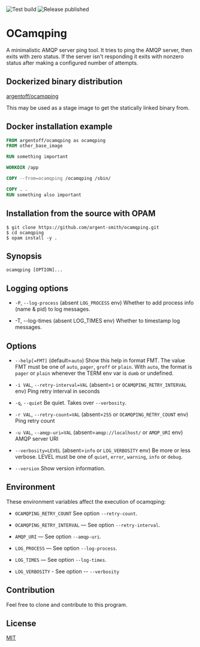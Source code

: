 ![Test build](https://github.com/github/docs/actions/workflows/test_build.yml/badge.svg) ![Release published](https://github.com/github/docs/actions/workflows/publish_the_release.yml/badge.svg)

# OCamqping

A minimalistic AMQP server ping tool. It tries to ping the AMQP
server, then exits with zero status. If the server isn't responding it
exits with nonzero status after making a configured number of attempts.

## Dockerized binary distribution

[argentoff/ocamqping](https://hub.docker.com/repository/docker/argentoff/ocamqping)

This may be used as a stage image to get the statically linked binary from.

## Docker installation example

```dockerfile
FROM argentoff/ocamqping as ocamqping
FROM other_base_image

RUN something important

WORKDIR /app

COPY --from=ocamqping /ocamqping /sbin/

COPY . .
RUN something also important
```

## Installation from the source with OPAM

```
$ git clone https://github.com/argent-smith/ocamqping.git
$ cd ocamqping
$ opam install -y .
```

## Synopsis

`ocamqping [OPTION]...`

## Logging options
  * `-P`, `--log-process` (absent `LOG_PROCESS` env)
      Whether to add process info (name & pid) to log messages.

  * -T, --log-times (absent LOG_TIMES env)
      Whether to timestamp log messages.

## Options
  * `--help[=FMT]` (default=`auto`)
    Show this help in format FMT. The value FMT must be one of `auto`,
    `pager`, `groff` or `plain`. With `auto`, the format is `pager` or
    `plain` whenever the TERM env var is `dumb` or undefined.

  * `-i VAL`, `--retry-interval=VAL` (absent=`1` or `OCAMQPING_RETRY_INTERVAL` env)
    Ping retry interval in seconds

  * `-q`, `--quiet`
    Be quiet. Takes over `--verbosity`.

  * `-r VAL`, `--retry-count=VAL` (absent=`255` or `OCAMQPING_RETRY_COUNT` env)
    Ping retry count

  * `-u VAL`, `--amqp-uri=VAL` (absent=`amqp://localhost/` or `AMQP_URI` env)
      AMQP server URI

  * `--verbosity=LEVEL` (absent=`info` or `LOG_VERBOSITY` env)
    Be more or less verbose. LEVEL must be one of `quiet`, `error`,
    `warning`, `info` or `debug`.

  * `--version`
      Show version information.

## Environment
These environment variables affect the execution of ocamqping:

* `OCAMQPING_RETRY_COUNT` See option `--retry-count`.

* `OCAMQPING_RETRY_INTERVAL` — See option `--retry-interval`.

* `AMQP_URI` — See option `--amqp-uri`.

* `LOG_PROCESS` — See option `--log-process`.

* `LOG_TIMES` — See option `--log-times`.

* `LOG_VERBOSITY` - See option -- `--verbosity`

## Contribution

Feel free to clone and contribute to this program.

## License

[MIT](LICENSE)
